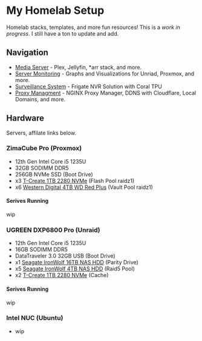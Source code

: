 # My Homelab Setup
Homelab stacks, templates, and more fun resources! This is a *work in progress*. I still have a ton to update and add.

## Navigation
* [Media Server](https://github.com/TechHutTV/homelab/tree/main/media) - Plex, Jellyfin, *arr stack, and more.
* [Server Monitoring](https://github.com/TechHutTV/homelab/tree/main/monitoring) - Graphs and Visualizations for Unriad, Proxmox, and more.
* [Surveillance System](https://github.com/TechHutTV/homelab/tree/main/surveillance) - Frigate NVR Solution with Coral TPU
* [Proxy Managment](https://github.com/TechHutTV/homelab/tree/main/proxy) - NGINX Proxy Manager, DDNS with Cloudflare, Local Domains, and more.

## Hardware

Servers, affilate links below.

### ZimaCube Pro (Proxmox)
* 12th Gen Intel Core i5 1235U
* 32GB SODIMM DDR5
* 256GB NVMe SSD (Boot Drive)
* x3 [T-Create 1TB 2280 NVMe](https://amzn.to/4dGvwMx) (Flash Pool raidz1)
* x6 [Western Digital 4TB WD Red Plus](https://amzn.to/4gCpv6d) (Vault Pool raidz1)

#### Serives Running
wip

### UGREEN DXP6800 Pro (Unraid)
* 12th Gen Intel Core i5 1235U
* 16GB SODIMM DDR5
* DataTraveler 3.0 32GB USB (Boot Drive)
* x1 [Seagate IronWolf 16TB NAS HDD](https://amzn.to/4eNPXYv) (Parity Drive)
* x5 [Seagate IronWolf 4TB NAS HDD](https://amzn.to/3Y6eyT7) (Raid5 Pool)
* x2 [T-Create 1TB 2280 NVMe](https://amzn.to/4dGvwMx) (Cache)

#### Serives Running
wip

### Intel NUC (Ubuntu)
* wip

